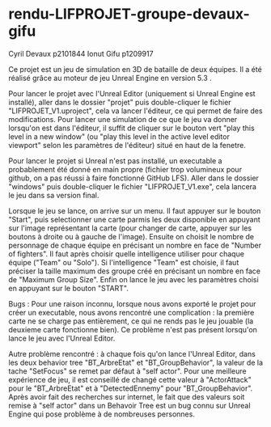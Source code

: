 # rendu-LIFPROJET-groupe-devaux-gifu

Cyril Devaux p2101844
Ionut Gifu p1209917

Ce projet est un jeu de simulation en 3D de bataille de deux équipes.
Il a été réalisé grâce au moteur de jeu Unreal Engine en version 5.3 .

Pour lancer le projet avec l'Unreal Editor (uniquement si Unreal Engine est installé), aller dans le dossier "projet" puis double-cliquer le fichier "LIFPROJET_V1.uproject", cela va lancer l'éditeur, ce qui permet de faire des modifications. Pour lancer une simulation de ce que le jeu va donner lorsqu'on est dans l'éditeur, il suffit de cliquer sur le bouton vert "play this level in a new window" (ou "play this level in the active level editor viewport" selon les paramètres de l'éditeur) situé en haut de la fenetre.

Pour lancer le projet si Unreal n'est pas installé, un executable a probablement été donné en main propre (fichier trop volumineux pour github, on a pas réussi à faire fonctionné GitHub LFS). Aller dans le dossier "windows" puis double-cliquer le fichier "LIFPROJET_V1.exe", cela lancera le jeu dans sa version final.


Lorsque le jeu se lance, on arrive sur un menu. Il faut appuyer sur le bouton "Start", puis selectionner une carte parmis les deux disponible en appuyant sur l'image représentant la carte (pour changer de carte, appuyer sur les boutons à droite ou à gauche de l'image). Ensuite on choisit le nombre de personnage de chaque équipe en précisant un nombre en face de "Number of fighters". Il faut après choisir quelle intelligence utiliser pour chaque équipe ("Team" ou "Solo"). Si l'intelligence "Team" est choisie, il faut préciser la taille maximum des groupe créé en précisant un nombre en face de "Maximum Group Size". Enfin on lance le jeu avec les paramètres choisi en appuyant sur le bouton "START".


Bugs :
Pour une raison inconnu, lorsque nous avons exporté le projet pour créer un executable, nous avons rencontré une complication : la première carte ne se charge pas entièrement, ce qui ne rends pas le jeu jouable (la deuxieme carte fonctionne bien). Ce problème n'est pas présent lorsqu'on lance le jeu avec l'Unreal Editor.

Autre problème rencontré : à chaque fois qu'on lance l'Unreal Editor, dans les deux behavior tree "BT_ArbreEtat" et "BT_GroupBehavior", la valeur de la tache "SetFocus" se remet par défaut à "self actor".
Pour une meilleure expérience de jeu, il est conseillé de changé cette valeur à "ActorAttack" pour le "BT_ArbreEtat" et à "DetectedEnnemy" pour "BT_GroupBehavior".
Après avoir fait des recherches sur internet, le fait que des valeurs soit remise à "self actor" dans un Behavoir Tree est un bug connu sur Unreal Engine qui pose problème à de nombreuses personnes. 